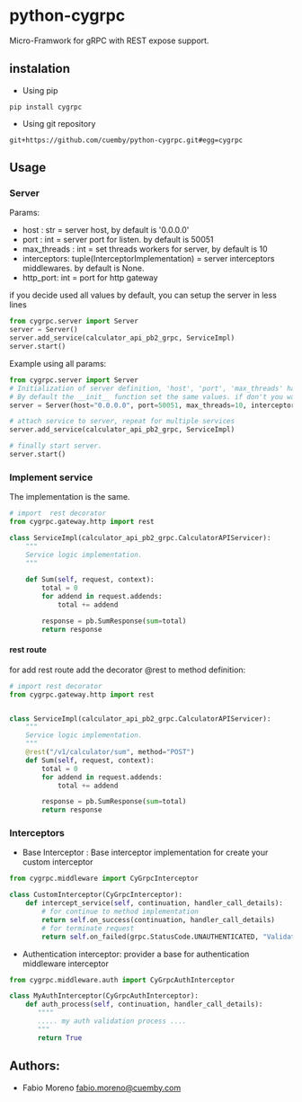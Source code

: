 # python-cygrpc

Micro-Framwork for gRPC with REST expose support.

## instalation

- Using pip
```
pip install cygrpc
```
- Using git repository
```
git+https://github.com/cuemby/python-cygrpc.git#egg=cygrpc
```

## Usage

### Server
Params:

* host : str =  server host, by default is '0.0.0.0'
* port : int = server port for listen. by default is 50051
* max_threads : int =  set threads workers for server, by default is 10
* interceptors: tuple(InterceptorImplementation) = server interceptors middlewares. by default is None.
* http_port: int = port for http gateway 

if you decide used all values by default, you can setup the server in less lines
```python
from cygrpc.server import Server
server = Server()
server.add_service(calculator_api_pb2_grpc, ServiceImpl)
server.start()
```

Example using all params:
```python
from cygrpc.server import Server
# Initialization of server definition, 'host', 'port', 'max_threads' has be optionals.
# By default the __init__ function set the same values. if don't you wanna set interceptors only remove the param
server = Server(host="0.0.0.0", port=50051, max_threads=10, interceptors=(MyAuthInterceptor(),))

# attach service to server, repeat for multiple services
server.add_service(calculator_api_pb2_grpc, ServiceImpl)

# finally start server.
server.start()
```


### Implement service 
The implementation is the same.

```python
# import  rest decorator
from cygrpc.gateway.http import rest

class ServiceImpl(calculator_api_pb2_grpc.CalculatorAPIServicer):
    """
    Service logic implementation.
    """
    
    def Sum(self, request, context):
        total = 0
        for addend in request.addends:
            total += addend

        response = pb.SumResponse(sum=total)
        return response
```

#### rest route

for add rest route add the decorator @rest to method definition:

```python
# import rest decorator
from cygrpc.gateway.http import rest


class ServiceImpl(calculator_api_pb2_grpc.CalculatorAPIServicer):
    """
    Service logic implementation.
    """
    @rest("/v1/calculator/sum", method="POST")
    def Sum(self, request, context):
        total = 0
        for addend in request.addends:
            total += addend

        response = pb.SumResponse(sum=total)
        return response
```


### Interceptors

- Base Interceptor : Base interceptor implementation for create your custom interceptor

```python
from cygrpc.middleware import CyGrpcInterceptor

class CustomInterceptor(CyGrpcInterceptor):
    def intercept_service(self, continuation, handler_call_details):
        # for continue to method implementation  
        return self.on_success(continuation, handler_call_details)
        # for terminate request
        return self.on_failed(grpc.StatusCode.UNAUTHENTICATED, "Validate authentication failed.")

```

- Authentication interceptor: provider a base for authentication middleware interceptor

```python
from cygrpc.middleware.auth import CyGrpcAuthInterceptor

class MyAuthInterceptor(CyGrpcAuthInterceptor):
    def auth_process(self, continuation, handler_call_details):
       """"
       ..... my auth validation process ....
       """
       return True
``` 


## Authors:
- Fabio Moreno <fabio.moreno@cuemby.com>